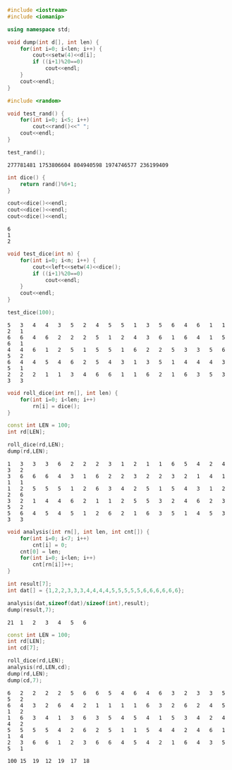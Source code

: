 ```c++
#include <iostream>
#include <iomanip>

using namespace std;
```


```c++
void dump(int d[], int len) {
    for(int i=0; i<len; i++) {
        cout<<setw(4)<<d[i];
        if ((i+1)%20==0)
            cout<<endl;
    }
    cout<<endl;
}
```


```c++
#include <random>

void test_rand() {
    for(int i=0; i<5; i++)
        cout<<rand()<<" ";
    cout<<endl;
}

test_rand();
```

    277781481 1753806604 804940598 1974746577 236199409 



```c++
int dice() {
    return rand()%6+1;
}
```


```c++
cout<<dice()<<endl;
cout<<dice()<<endl;
cout<<dice()<<endl;
```

    6
    1
    2



```c++
void test_dice(int n) {
    for(int i=0; i<n; i++) {
        cout<<left<<setw(4)<<dice();
        if ((i+1)%20==0)
            cout<<endl;
    }
    cout<<endl;
}

test_dice(100);
```

    5   3   4   4   3   5   2   4   5   5   1   3   5   6   4   6   1   1   2   1   
    6   6   4   6   2   2   2   5   1   2   4   3   6   1   6   4   1   5   6   1   
    4   4   6   1   2   5   1   5   5   1   6   2   2   5   3   3   5   6   5   2   
    6   4   4   5   4   6   2   5   4   3   1   3   5   1   4   4   4   3   5   1   
    2   2   2   1   1   3   4   6   6   1   1   6   2   1   6   3   5   3   3   3   
    



```c++
void roll_dice(int rn[], int len) {
    for(int i=0; i<len; i++)
        rn[i] = dice();
}
```


```c++
const int LEN = 100;
int rd[LEN];

roll_dice(rd,LEN);
dump(rd,LEN);
```

    1   3   3   3   6   2   2   2   3   1   2   1   1   6   5   4   2   4   3   2   
    3   6   6   6   4   3   1   6   2   2   3   2   2   3   2   1   4   1   1   1   
    1   2   5   5   5   1   2   6   3   4   2   5   1   5   4   3   1   2   2   6   
    3   2   1   4   4   6   2   1   1   2   5   5   3   2   4   6   2   3   5   2   
    5   6   4   5   4   5   1   2   6   2   1   6   3   5   1   4   5   3   3   3   
    



```c++
void analysis(int rn[], int len, int cnt[]) {
    for(int i=0; i<7; i++)
        cnt[i] = 0;
    cnt[0] = len;
    for(int i=0; i<len; i++) 
        cnt[rn[i]]++;
}
```


```c++
int result[7];
int dat[] = {1,2,2,3,3,3,4,4,4,4,5,5,5,5,5,6,6,6,6,6,6};

analysis(dat,sizeof(dat)/sizeof(int),result);
dump(result,7);
```

    21  1   2   3   4   5   6   



```c++
const int LEN = 100;
int rd[LEN];
int cd[7];

roll_dice(rd,LEN);
analysis(rd,LEN,cd);
dump(rd,LEN);
dump(cd,7);
```

    6   2   2   2   2   5   6   6   5   4   6   4   6   3   2   3   3   5   5   2   
    6   4   3   2   6   4   2   1   1   1   1   6   3   2   6   2   4   5   1   2   
    1   6   3   4   1   3   6   3   5   4   5   4   1   5   3   4   2   4   4   2   
    5   5   5   5   4   2   6   2   5   1   1   5   4   4   2   4   6   1   1   4   
    2   3   6   6   1   2   3   6   6   4   5   4   2   1   6   4   3   5   5   1   
    
    100 15  19  12  19  17  18  



```c++

```

